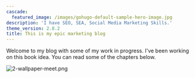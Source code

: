 ```yaml
---
cascade:
  featured_image: /images/gohugo-default-sample-hero-image.jpg
description: 'I have SEO, SEA, Social Media Marketing Skills.'
theme_version: 2.8.2
title: This is my epic marketing blog
---
```

Welcome to my blog with some of my work in progress. I've been working on this book idea. You can read some of the chapters below.

![2-wallpaper-meet.png](https://files.edgestore.dev/5nqpnn1y1cp6s984/publicFiles/_public/116874a7-ba40-41db-b4b6-d44cc5f567ef.png)
